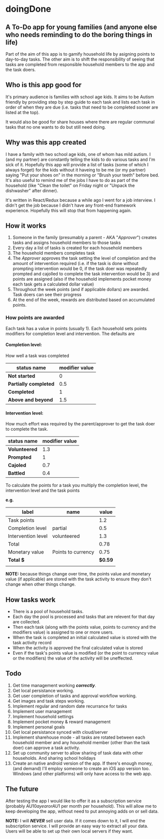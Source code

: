 # doingDone
## A To-Do app for young families (and anyone else who needs reminding to do the boring things in life)

Part of the aim of this app is to gamify household life by asigning points to day-to-day tasks. The other aim is to shift the responsibility of seeing that tasks are completed from responsible household members to the app and the task doers.

## Who is this app good for

It's primary audience is families with school age kids. It aims to be Autism friendly by providing step by step guide to each task and lists each task in order of when they are due (i.e. tasks that need to be completed sooner are listed at the top).

It would also be good for share houses where there are regular communal tasks that no one wants to do but still need doing.

## Why was this app created

I have a family with two school age kids, one of whom has mild autism. I (and my partner) are constantly telling the kids to do various tasks and I'm sick of it. Hopefully this app will provide a list of tasks (some of which I always forget) for the kids without it haveing to be me (or my partner) saying "Put your shoes on" in the morning or "Brush your teeth" before bed. It's also useful to remind me of the jobs I have to do as part of the household (like "Clean the toilet" on Friday night or "Unpack the dishwasher" after dinner).

It's written in React/Redux because a while ago I went for a job interview. I didn't get the job because I didn't have any front-end framework experience. Hopefully this will stop that from happening again.

## How it works

1. Someone in the family (presumably a parent - AKA "_Approver_") creates tasks and assigns household members to those tasks
2. Every day a list of tasks is created for each household members
3. The household members completes task
4. The _Approver_ approves the task setting the level of completion and the amount of intervention required (i.e. if the task is done without prompting intervention would be 0, if the task doer was repeatedly prompted and cajolled to complete the task intervention would be 3) and points are assigned (also if the household implements pocket money each task gets a calculated dollar value)
5. Throughout the week points (and if applicable dollars) are awarded. Task doers can see their progress
6. At the end of the week, rewards are distributed based on accumulated points.

### How points are awarded

Each task has a value in points (usually 1).
Each household sets points modifiers for completion level and intervention.
The defaults are 

#### Completion level:

How well a task was completed

| status name | modifier value |
|-------------|----------------|
|__Not started__|0|
|__Partially completed__|0.5|
|__Completed__|1|
|__Above and beyond__|1.5|

#### Intervention level:

How much effort was required by the parent/approver to get the task doer to complete the task.

| status name | modifier value |
|-------------|----------------|
|__Volunteered__|1.3|
|__Prompted__|1|
|__Cajoled__|0.7|
|__Battled__|0.4|

To calculate the points for a task you multiply the completion level, the intervention level and the task points

__e.g.__

|label  |name   |value |
|-------|-------|------|
|Task points||1.2|
|Completion level|partial|0.5|
|Intervention level|volunteered|1.3|
|Total||0.78|
|Monetary value|Points to currency|0.75|
|__Total $__||__$0.59__|
||||

__NOTE:__ because things change over time, the points value and monetary value (if applicable) are stored with the task activity to ensure they don't change when other things change.

## How tasks work

* There is a pool of household tasks.
* Each day the pool is processed and tasks that are relevent for that day are collected.
* Then each task (along with the points value, points to currency and the modifiers value) is assigned to one or more users.
* When the task is completed an initial calculated value is stored with the task activity record
* When the activity is approved the final calculated value is stored
* Even if the task's points value is modified (or the point to currency value or the modifiers) the value of the activity will be uneffected.


## Todo

1. Get time management working __*correctly*__.
2. Get local persistance working.
3. Get user completion of tasks and approval workflow working.
4. Get images and task steps working.
5. Implement regular and random date recurrance for tasks
6. Implement user management
7. Implement household settings
8. Implement pocket money & reward management
9. Implement personal goals
10. Get local persistance synced with cloud/server
11. Implement sharehouse mode - all tasks are rotated between each household member and any household member (other than the task doer) can approve a task activity.
12. Set up community server to allow sharing of task data with other households. And sharing school holidays
13. Create an native android version of the app. If there's enough money, (and demand) I'll employ someone to create an iOS app version too. Windows (and other platforms) will only have access to the web app.

## The future

After testing the app I would like to offer it as a subscription service (probably AU$10 a year or AU$1 per month per household). This will allow me to keep developing the app, without need to put annoying adds on or sell data.

__NOTE:__ I will __*NEVER*__ sell user data. If it comes down to it, I will end the subscription service. I will provide an easy way to extract all your data. Users will be able to set up their own local servers if they want.